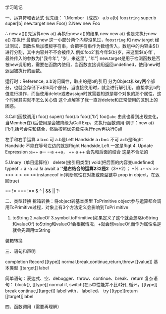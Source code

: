学习笔记

一、运算符和表达式
优先级：
1.Member（成员）    a.b   a[b] foo`string`   super.b  super[b]  new.target new Foo()
2.New  new Foo

∴ new a()()先运算new a()  再执行new a()的结果
   new new a()  也是先执行new a() 在执行 最前的new
这一小部分两个内容没见过，foo`string` 和 new.target
经过测试，函数名后加模板字符串，会把字符串作为数组传入，数组中的内容由${}进行分割，其中内容并不不会被传入
例如foo2`我今年${b}岁，来这里${a}年`，最终传入的参数为["我今年", "岁，来这里", "年"]
new.target是用于检测函数是否被new调用的，需要在函数内使用，当函数直接调用返回undefined，使用new时返回被执行的函数。

运行时：Reference, a.b访问属性，取出的是b的引用
分为Object和key两个部分，也就会存储下a和b两个部分，当直接使用时，就会进行解引用，直接拿到b的值进行操作，而当使用delete或者assign时就需要知道是哪个对象的那个属性，这个时候其实就不怎么关心值
这个点解答了我一直对delete和正常使用的区别上的困惑。

3.Call(函数调用)   foo() super() foo().b foo()['b'] foo()`abc`
由此也看到出现变化，当Member在()后使用是会被降级为Call Exp，先执行函数调用
例子：new a()['b'],括号会先和结合，然后按照优先级先执行new再执行Call

左手和右手运算
a.b=c  可  a.b是Left Handside
a+b=c  不可  a+b是Right Handside
不能在等号左边的就是Right Handside,Left 一定是Rigt
4. Update Expression :a++   a-- --a ++a，
++ a ++ 会先和后面的结合  这是不合法的

5.Unary（单目运算符） delete(接引用类型) void(把后面的内容变undefined) typeof + a -a ~a !a await a
'**'是右结合的运算2**3**2是2**（3**2）；
*%
+-
<<  >>  >>>
< > <= >= instanceof in(判断属性在对象或原型链中 prop in object，在返回true)

== != === !==
& ^ |
&& ||
?:

二、类型转换
拆箱转换：将object转基本类型
ToPrimitive  object参与运算都会调用ToPrimitive过程，对象上有3个方法定义会影响到ToPri   mitive
1. toString
2.valueOf
3.symbol.toPrimitive(如果定义了这个就会忽略toString和valueOf)
toString和valueOf会根据情况，+就会想valueOf,而作为属性名是就会先调用toString

装箱转换

三、语句和声明

completion Record
[[type]]  normal,break,continue,return,throw
[[value]]  基本类型
[[target]] label

简单语句：表达式、空、debugger、throw、continue、break、return
复杂语句：
block{},    [[type]] normal
if,
switch(在js中性能并不比if好),
循环，[[type]] break continue,[[target]] label
with，
labelled，
try [[type]]return [[target]]label

四、函数调用（需要再理解）


